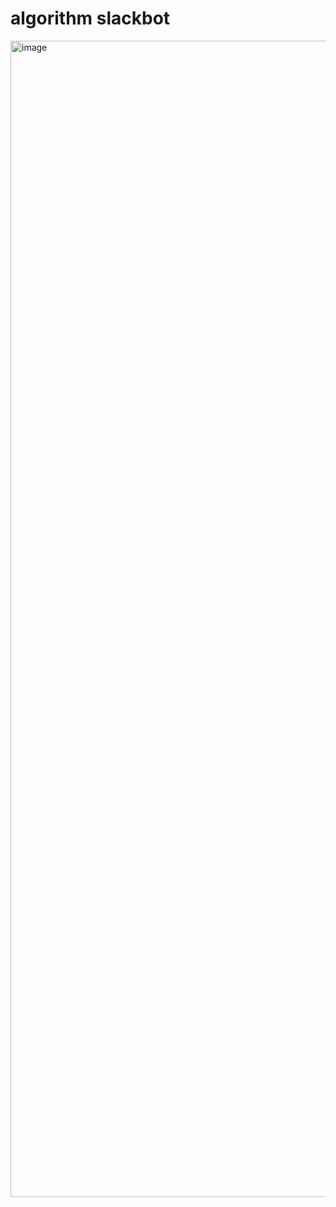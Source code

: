 # algorithm slackbot

<img width="1850" alt="image" src="https://github.com/user-attachments/assets/2efb77bd-f939-4983-ba2c-160aa5d6ee7a" />
